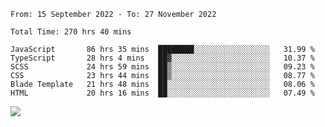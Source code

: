 <!--START_SECTION:waka-->

```text
From: 15 September 2022 - To: 27 November 2022

Total Time: 270 hrs 40 mins

JavaScript       86 hrs 35 mins  ████████░░░░░░░░░░░░░░░░░   31.99 %
TypeScript       28 hrs 4 mins   ██▓░░░░░░░░░░░░░░░░░░░░░░   10.37 %
SCSS             24 hrs 59 mins  ██▒░░░░░░░░░░░░░░░░░░░░░░   09.23 %
CSS              23 hrs 44 mins  ██▒░░░░░░░░░░░░░░░░░░░░░░   08.77 %
Blade Template   21 hrs 48 mins  ██░░░░░░░░░░░░░░░░░░░░░░░   08.06 %
HTML             20 hrs 16 mins  ██░░░░░░░░░░░░░░░░░░░░░░░   07.49 %
```

<!--END_SECTION:waka-->

<picture>
<source 
  srcset="https://github-readme-stats.vercel.app/api/top-langs/?username=mikhael7&show_icons=true&count_private=true&hide_border=true&cache_seconds=86400&layout=compact&theme=rose_pine"
  media="(prefers-color-scheme: dark)"
/>
<source
  srcset="https://github-readme-stats.vercel.app/api/top-langs/ username=mikhael7&show_icons=true&count_private=true&hide_border=true&cache_seconds=86400&layout=compact&theme=rose_pine"
  media="(prefers-color-scheme: light), (prefers-color-scheme: no-preference)"
/>
<img src="https://github-readme-stats.vercel.app/api?username=anuraghazra&show_icons=true&theme=dark](https://github-readme-stats.vercel.app/api/top-langs/?username=mikhael7&show_icons=true&count_private=true&hide_border=true&cache_seconds=86400&layout=compact&theme=graywhite" />
</picture>

<!--
**mikhael7/mikhael7** is a ✨ _special_ ✨ repository because its `README.md` (this file) appears on your GitHub profile.

Here are some ideas to get you started:

- 🔭 I’m currently working on ...
- 🌱 I’m currently learning ...
- 👯 I’m looking to collaborate on ...
- 🤔 I’m looking for help with ...
- 💬 Ask me about ...
- 📫 How to reach me: ...
- 😄 Pronouns: ...
- ⚡ Fun fact: ...
-->


